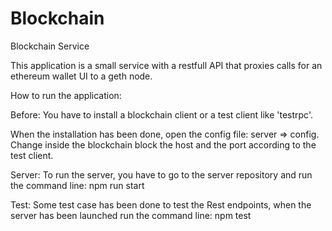 # Blockchain
Blockchain Service

This application is a small service with a restfull API that proxies calls for an ethereum wallet UI to a geth node.

How to run the application:

Before:
You have to install a blockchain client or a test client like 'testrpc'.

When the installation has been done, open the config file: server => config.
Change inside the blockchain block the host and the port according to the test client.

Server:
To run the server, you have to go to the server repository and run the command line: npm run start

Test:
Some test case has been done to test the Rest endpoints, when the server has been launched run the command line: npm test
